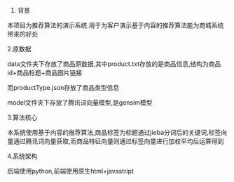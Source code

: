1. 背景

本项目为推荐算法的演示系统.用于为客户演示基于内容的推荐算法能为商城系统带来的好处

2.原数据

data文件夹下存放了商品原数据,其中product.txt存放的是商品信息,结构为商品id+商品标题+商品图片链接

而productType.json存放了商品类型信息

model文件夹下存放了腾讯词向量模型,是gensim模型

3.算法核心

本系统使用基于内容的推荐算法,商品标签为标题通过jieba分词后的关键词,标签向量通过腾讯词向量获取,而商品特征向量则通过标签向量进行加权平均后运算得到

4.系统架构

后端使用python,前端使用原生html+javastript